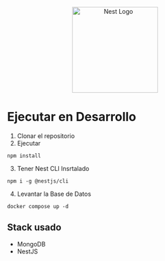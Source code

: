 <p align="center">
  <a href="http://nestjs.com/" target="blank"><img src="https://nestjs.com/img/logo-small.svg" width="200" alt="Nest Logo" /></a>
</p>

# Ejecutar en Desarrollo

1. Clonar el repositorio
2. Ejecutar
```
npm install
```
3. Tener Nest CLI Insrtalado
```
npm i -g @nestjs/cli
```

4. Levantar la Base de Datos
```
docker compose up -d
```

## Stack usado
* MongoDB
* NestJS

